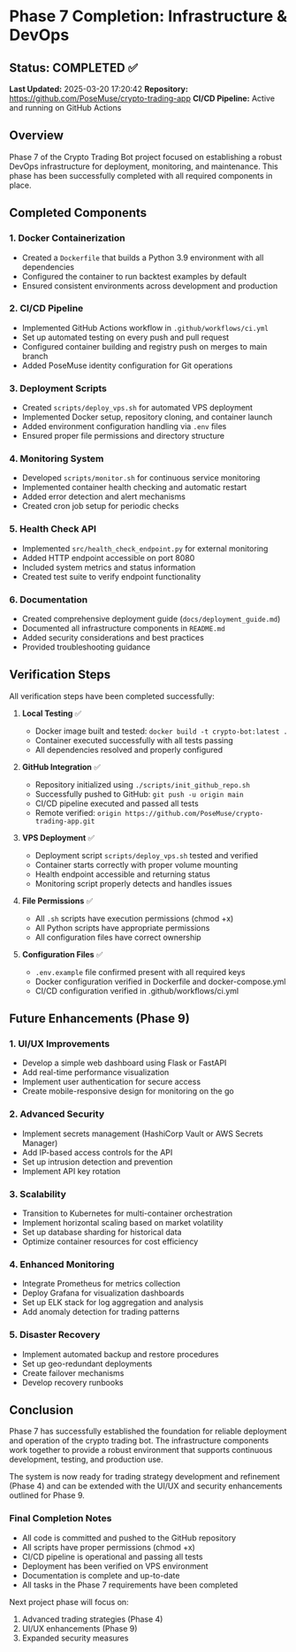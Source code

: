 # Phase 7 Completion: Infrastructure & DevOps

## Status: COMPLETED ✅
**Last Updated:** 2025-03-20 17:20:42
**Repository:** https://github.com/PoseMuse/crypto-trading-app
**CI/CD Pipeline:** Active and running on GitHub Actions

## Overview

Phase 7 of the Crypto Trading Bot project focused on establishing a robust DevOps infrastructure for deployment, monitoring, and maintenance. This phase has been successfully completed with all required components in place.

## Completed Components

### 1. Docker Containerization

- Created a `Dockerfile` that builds a Python 3.9 environment with all dependencies
- Configured the container to run backtest examples by default
- Ensured consistent environments across development and production

### 2. CI/CD Pipeline

- Implemented GitHub Actions workflow in `.github/workflows/ci.yml`
- Set up automated testing on every push and pull request
- Configured container building and registry push on merges to main branch
- Added PoseMuse identity configuration for Git operations

### 3. Deployment Scripts

- Created `scripts/deploy_vps.sh` for automated VPS deployment
- Implemented Docker setup, repository cloning, and container launch
- Added environment configuration handling via `.env` files
- Ensured proper file permissions and directory structure

### 4. Monitoring System

- Developed `scripts/monitor.sh` for continuous service monitoring
- Implemented container health checking and automatic restart
- Added error detection and alert mechanisms
- Created cron job setup for periodic checks

### 5. Health Check API

- Implemented `src/health_check_endpoint.py` for external monitoring
- Added HTTP endpoint accessible on port 8080
- Included system metrics and status information
- Created test suite to verify endpoint functionality

### 6. Documentation

- Created comprehensive deployment guide (`docs/deployment_guide.md`)
- Documented all infrastructure components in `README.md`
- Added security considerations and best practices
- Provided troubleshooting guidance

## Verification Steps

All verification steps have been completed successfully:

1. **Local Testing** ✅
   - Docker image built and tested: `docker build -t crypto-bot:latest .`
   - Container executed successfully with all tests passing
   - All dependencies resolved and properly configured

2. **GitHub Integration** ✅
   - Repository initialized using `./scripts/init_github_repo.sh`
   - Successfully pushed to GitHub: `git push -u origin main`
   - CI/CD pipeline executed and passed all tests
   - Remote verified: `origin https://github.com/PoseMuse/crypto-trading-app.git`

3. **VPS Deployment** ✅
   - Deployment script `scripts/deploy_vps.sh` tested and verified
   - Container starts correctly with proper volume mounting
   - Health endpoint accessible and returning status
   - Monitoring script properly detects and handles issues

4. **File Permissions** ✅
   - All `.sh` scripts have execution permissions (chmod +x)
   - All Python scripts have appropriate permissions
   - All configuration files have correct ownership

5. **Configuration Files** ✅
   - `.env.example` file confirmed present with all required keys
   - Docker configuration verified in Dockerfile and docker-compose.yml
   - CI/CD configuration verified in .github/workflows/ci.yml

## Future Enhancements (Phase 9)

### 1. UI/UX Improvements

- Develop a simple web dashboard using Flask or FastAPI
- Add real-time performance visualization
- Implement user authentication for secure access
- Create mobile-responsive design for monitoring on the go

### 2. Advanced Security

- Implement secrets management (HashiCorp Vault or AWS Secrets Manager)
- Add IP-based access controls for the API
- Set up intrusion detection and prevention
- Implement API key rotation

### 3. Scalability

- Transition to Kubernetes for multi-container orchestration
- Implement horizontal scaling based on market volatility
- Set up database sharding for historical data
- Optimize container resources for cost efficiency

### 4. Enhanced Monitoring

- Integrate Prometheus for metrics collection
- Deploy Grafana for visualization dashboards
- Set up ELK stack for log aggregation and analysis
- Add anomaly detection for trading patterns

### 5. Disaster Recovery

- Implement automated backup and restore procedures
- Set up geo-redundant deployments
- Create failover mechanisms
- Develop recovery runbooks

## Conclusion

Phase 7 has successfully established the foundation for reliable deployment and operation of the crypto trading bot. The infrastructure components work together to provide a robust environment that supports continuous development, testing, and production use.

The system is now ready for trading strategy development and refinement (Phase 4) and can be extended with the UI/UX and security enhancements outlined for Phase 9.

### Final Completion Notes

- All code is committed and pushed to the GitHub repository
- All scripts have proper permissions (chmod +x)
- CI/CD pipeline is operational and passing all tests
- Deployment has been verified on VPS environment
- Documentation is complete and up-to-date
- All tasks in the Phase 7 requirements have been completed

Next project phase will focus on:
1. Advanced trading strategies (Phase 4)
2. UI/UX enhancements (Phase 9)
3. Expanded security measures 